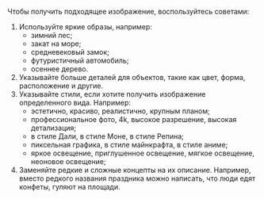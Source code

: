 Чтобы получить подходящее изображение, воспользуйтесь советами:

1. Используйте яркие образы, например:
   * зимний лес;
   * закат на море;
   * средневековый замок;
   * футуристичный автомобиль;
   * осеннее дерево.
1. Указывайте больше деталей для объектов, такие как цвет, форма, расположение и другие.
1. Указывайте стили, если хотите получить изображение определенного вида. Например:
   * эстетично, красиво, реалистично, крупным планом;
   * профессиональное фото, 4k, высокое разрешение, высокая детализация;
   * в стиле Дали, в стиле Моне, в стиле Репина;
   * пиксельная графика, в стиле майнкрафта, в стиле аниме;
   * яркое освещение, приглушенное освещение, мягкое освещение, неоновое освещение;
1. Заменяйте редкие и сложные концепты на их описание. Например, вместо редкого названия праздника можно написать, что люди едят конфеты, гуляют на площади.